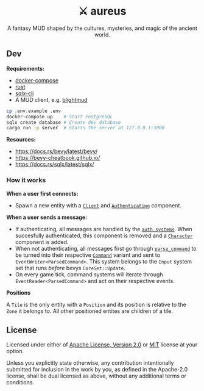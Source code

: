 <div align="center">
  <h1>⚔️  aureus</h1>

  A fantasy MUD shaped by the cultures, mysteries, and magic of the ancient world.
</div>

## Dev

**Requirements:**

- [docker-compose](https://docs.docker.com/compose/)
- [rust](https://rustup.rs/)
- [sqlx-cli](https://lib.rs/crates/sqlx-cli)
- A MUD client, e.g. [blightmud](https://github.com/blightmud/blightmud)

```bash
cp .env.example .env
docker-compose up    # Start PostgreSQL
sqlx create database # Create dev database
cargo run -p server  # Starts the server at 127.0.0.1:3000
```

**Resources:**

- https://docs.rs/bevy/latest/bevy/
- https://bevy-cheatbook.github.io/
- https://docs.rs/sqlx/latest/sqlx/

### How it works

**When a user first connects:**

- Spawn a new entity with a [`Client`](https://github.com/its-danny/aureus/blob/main/server/src/player/components.rs)
and [`Authenticating`](https://github.com/its-danny/aureus/blob/main/server/src/auth/components.rs) component.

**When a user sends a message:**

- If authenticating, all messages are handled by the [`auth systems`](https://github.com/its-danny/aureus/blob/main/server/src/auth/systems.rs).
When succesfully authenticated, this component is removed and a
[`Character`](https://github.com/its-danny/aureus/blob/main/server/src/player/components.rs) component is added.
- When not authenticating, all messages first go through [`parse_command`](https://github.com/its-danny/aureus/blob/main/server/src/input/systems.rs)
to be turned into their respective [`Command`](https://github.com/its-danny/aureus/blob/main/server/src/input/events.rs)
variant and sent to `EventWriter<ParsedCommand>`. This system belongs to the `Input` system set that runs _before_ bevys `CoreSet::Update`.
- On every game tick, command systems will iterate through `EventReader<ParsedCommand>` and act on their respective events.

**Positions**

A `Tile` is the only entity with a `Position` and its position is relative to the `Zone` it belongs to. All other positioned entites
are children of a tile.

## License

Licensed under either of [Apache License, Version 2.0](https://github.com/its-danny/aureus/blob/main/LICENSE-APACHE)
or [MIT](https://github.com/its-danny/aureus/blob/main/LICENSE-MIT) license at your option.

Unless you explicitly state otherwise, any contribution intentionally submitted for
inclusion in the work by you, as defined in the Apache-2.0 license, shall be dual licensed
as above, without any additional terms or conditions.


